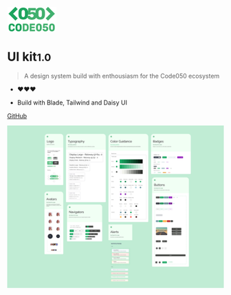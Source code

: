 ![logo](_media/logowhite.png)

# UI kit<small>1.0</small>

> A design system build with enthousiasm for the Code050 ecosystem 

- :heart::heart::heart:

- Build with Blade, Tailwind and Daisy UI

[GitHub](https://github.com/code050/code050-website/tree/develop/resources/views/components)
<!-- [Get Started](/) -->

![](_media/wallpaper.png)